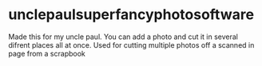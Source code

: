 # unclepaulsuperfancyphotosoftware
Made this for my uncle paul.
You can add a photo and cut it in several difrent places all at once.
Used for cutting multiple photos off a scanned in page from a scrapbook
